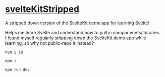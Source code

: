 # [svelteKitStripped](https://sveltekitstripped.netlify.app)
A stripped down version of the SvelteKit demo app for learning Svelte!

Helps me learn Svelte and understand how to pull in componenets/libraries. I found myself regularly stripping down the SvelteKit demo app while learning, so why not public-repo it instead?
```
nvm i 18

npm i

npm run dev
